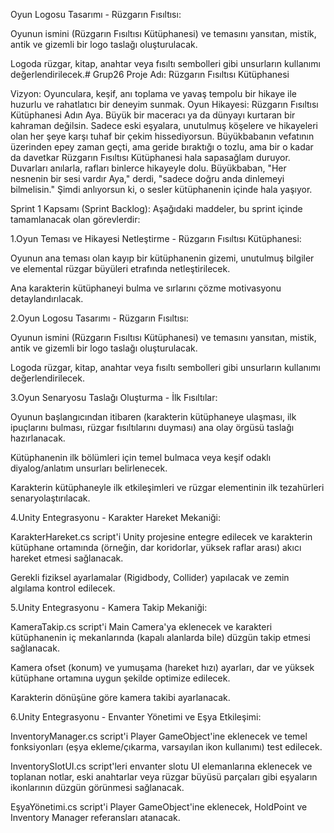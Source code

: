 Oyun Logosu Tasarımı - Rüzgarın Fısıltısı:

Oyunun ismini (Rüzgarın Fısıltısı Kütüphanesi) ve temasını yansıtan, mistik, antik ve gizemli bir logo taslağı oluşturulacak.

Logoda rüzgar, kitap, anahtar veya fısıltı sembolleri gibi unsurların kullanımı değerlendirilecek.# Grup26
Proje Adı: Rüzgarın Fısıltısı Kütüphanesi

Vizyon: Oyunculara, keşif, anı toplama ve yavaş tempolu bir hikaye ile huzurlu ve rahatlatıcı bir deneyim sunmak.
Oyun Hikayesi: Rüzgarın Fısıltısı Kütüphanesi
Adın Aya. Büyük bir maceracı ya da dünyayı kurtaran bir kahraman değilsin. Sadece eski eşyalara, unutulmuş köşelere ve hikayeleri olan her şeye karşı tuhaf bir çekim hissediyorsun. Büyükbabanın vefatının üzerinden epey zaman geçti, ama geride bıraktığı o tozlu, ama bir o kadar da davetkar Rüzgarın Fısıltısı Kütüphanesi hala sapasağlam duruyor. Duvarları anılarla, rafları binlerce hikayeyle dolu. Büyükbaban, "Her nesnenin bir sesi vardır Aya," derdi, "sadece doğru anda dinlemeyi bilmelisin." Şimdi anlıyorsun ki, o sesler kütüphanenin içinde hala yaşıyor.

Sprint 1 Kapsamı (Sprint Backlog):
Aşağıdaki maddeler, bu sprint içinde tamamlanacak olan görevlerdir:

1.Oyun Teması ve Hikayesi Netleştirme - Rüzgarın Fısıltısı Kütüphanesi:

Oyunun ana teması olan kayıp bir kütüphanenin gizemi, unutulmuş bilgiler ve elemental rüzgar büyüleri etrafında netleştirilecek.

Ana karakterin kütüphaneyi bulma ve sırlarını çözme motivasyonu detaylandırılacak.

2.Oyun Logosu Tasarımı - Rüzgarın Fısıltısı:

Oyunun ismini (Rüzgarın Fısıltısı Kütüphanesi) ve temasını yansıtan, mistik, antik ve gizemli bir logo taslağı oluşturulacak.

Logoda rüzgar, kitap, anahtar veya fısıltı sembolleri gibi unsurların kullanımı değerlendirilecek.

3.Oyun Senaryosu Taslağı Oluşturma - İlk Fısıltılar:

Oyunun başlangıcından itibaren (karakterin kütüphaneye ulaşması, ilk ipuçlarını bulması, rüzgar fısıltılarını duyması) ana olay örgüsü taslağı hazırlanacak.

Kütüphanenin ilk bölümleri için temel bulmaca veya keşif odaklı diyalog/anlatım unsurları belirlenecek.

Karakterin kütüphaneyle ilk etkileşimleri ve rüzgar elementinin ilk tezahürleri senaryolaştırılacak.

4.Unity Entegrasyonu - Karakter Hareket Mekaniği:

KarakterHareket.cs script'i Unity projesine entegre edilecek ve karakterin kütüphane ortamında (örneğin, dar koridorlar, yüksek raflar arası) akıcı hareket etmesi sağlanacak.

Gerekli fiziksel ayarlamalar (Rigidbody, Collider) yapılacak ve zemin algılama kontrol edilecek.

5.Unity Entegrasyonu - Kamera Takip Mekaniği:

KameraTakip.cs script'i Main Camera'ya eklenecek ve karakteri kütüphanenin iç mekanlarında (kapalı alanlarda bile) düzgün takip etmesi sağlanacak.

Kamera ofset (konum) ve yumuşama (hareket hızı) ayarları, dar ve yüksek kütüphane ortamına uygun şekilde optimize edilecek.

Karakterin dönüşüne göre kamera takibi ayarlanacak.

6.Unity Entegrasyonu - Envanter Yönetimi ve Eşya Etkileşimi:

InventoryManager.cs script'i Player GameObject'ine eklenecek ve temel fonksiyonları (eşya ekleme/çıkarma, varsayılan ikon kullanımı) test edilecek.

InventorySlotUI.cs script'leri envanter slotu UI elemanlarına eklenecek ve toplanan notlar, eski anahtarlar veya rüzgar büyüsü parçaları gibi eşyaların ikonlarının düzgün görünmesi sağlanacak.

EşyaYönetimi.cs script'i Player GameObject'ine eklenecek, HoldPoint ve Inventory Manager referansları atanacak.


